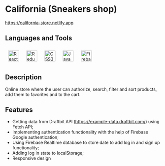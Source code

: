 # California (Sneakers shop)
https://california-store.netlify.app

## Languages and Tools  
<div> 
<a href="https://reactjs.org/" target="_blank"><img style="margin: 10px" src="https://profilinator.rishav.dev/skills-assets/react-original-wordmark.svg" alt="React" height="35" /></a>
<a href="https://redux.js.org/" target="_blank"><img style="margin: 10px" src="https://profilinator.rishav.dev/skills-assets/redux-original.svg" alt="Redux" height="35" /></a>  
<a href="https://www.w3schools.com/css/" target="_blank"><img style="margin: 10px" src="https://profilinator.rishav.dev/skills-assets/css3-original-wordmark.svg" alt="CSS3" height="35" /></a>  
<a href="https://www.javascript.com/" target="_blank"><img style="margin: 10px" src="https://profilinator.rishav.dev/skills-assets/javascript-original.svg" alt="JavaScript" height="35" /></a>
<a href="https://firebase.google.com/" target="_blank"><img style="margin: 10px" src="https://profilinator.rishav.dev/skills-assets/firebase.png" alt="Firebase" height="35" /></a>
</div>

## Description
Online store where the user can authorize, search, filter and sort products, add them to favorites and to the cart. 

## Features
- Getting data from Draftbit API (https://example-data.draftbit.com/) using Fetch API;
- Implementing authentication functionality with the help of Firebase Google authentication;
- Using Firebase Realtime database to store date to add log in and sign up functionality;
- Adding log in state to localStorage;
- Responsive design



